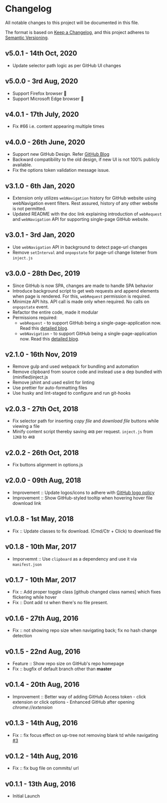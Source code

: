 # Changelog
All notable changes to this project will be documented in this file.

The format is based on [Keep a Changelog](https://keepachangelog.com/en/1.0.0/),
and this project adheres to [Semantic Versioning](https://semver.org/spec/v2.0.0.html).

## **v5.0.1** - 14th Oct, 2020

- Update selector path logic as per GitHub UI changes

## **v5.0.0** - 3rd Aug, 2020

- Support Firefox browser 🎉
- Support Microsoft Edge browser 🎉

## **v4.0.1** - 17th July, 2020

  - Fix #66 i.e. content appearing multiple times

## **v4.0.0** - 26th June, 2020

  - Support new GitHub Design. Refer [GitHub Blog](https://github.blog/changelog/2020-06-23-design-updates-to-repositories-and-github-ui/)
  - Backward compatibility to the old design, if new UI is not 100% publicly available.
  - Fix the options token validation message issue.

## **v3.1.0** - 6th Jan, 2020

  - Extension only utilizes `webNavigation` history for GitHub website using webNavigation event filters. Rest assured, history of any other website is not permitted.
  - Updated README with the doc link explaining introduction of `webRequest` and `webNavigation` API for supporting single-page GitHub website.

## **v3.0.1** - 3rd Jan, 2020

  - Use `webNavigation` API in background to detect page-url changes
  - Remove `setInterval` and `onpopstate` for page-url change listener from `inject.js`

## **v3.0.0** - 28th Dec, 2019

  - Since GitHub is now SPA, changes are made to handle SPA behavior
  - Introduce background script to get web requests and append elements when page is rendered. For this, `webRequest` permission is required.
  - Minimize API hits. API call is made only when required. No calls on `onpopstate` event.
  - Refactor the entire code, made it modular
  - Permissions required:
    - `webRequest` - to support GitHub being a single-page-application now. Read this [detailed blog](https://medium.com/@softvar/making-chrome-extension-smart-by-supporting-spa-websites-1f76593637e8).
    - `webNavigation` - to support GitHub being a single-page-application now. Read this [detailed blog](https://medium.com/@softvar/making-chrome-extension-smart-by-supporting-spa-websites-1f76593637e8).

## **v2.1.0** - 16th Nov, 2019

  - Remove gulp and used webpack for bundling and automation
  - Remove clipboard from source code and instead use a dep bundled with (minified)inject.js
  - Remove jshint and used eslint for linting
  - Use prettier for auto-formatting files
  - Use husky and lint-staged to configure and run git-hooks

## **v2.0.3** - 27th Oct, 2018

  - Fix selector path for inserting _copy file_ and _download file_ buttons while viewing a file
  - Minify content script thereby saving `4KB` per request. `inject.js` from `12KB` to `4KB`

## **v2.0.2** - 26th Oct, 2018

  - Fix buttons alignment in options.js

## **v2.0.0** - 09th Aug, 2018

  - Improvement :: Update logos/icons to adhere with [GitHub logo policy](https://github.com/logos)
  - Improvement :: Show GitHub-styled tooltip when hovering hover file download link

## **v1.0.8** - 1st May, 2018

  - Fix :: Update classes to fix download. (Cmd/Ctr + Click) to download file

## **v0.1.8** - 10th Mar, 2017

  - Imporvemnt :: Use `clipboard` as a dependency and use it via `manifest.json`

## **v0.1.7** - 10th Mar, 2017

  - Fix :: Add proper toggle class [github changed class names] which fixes flickering while hover
  - Fix :: Dont add `td` when there's no file present.

## **v0.1.6** - 27th Aug, 2016

  - Fix :: not showing repo size when navigating back; fix no hash change detection

## **v0.1.5** - 22nd Aug, 2016

  - Feature :: Show repo size on GitHub's repo homepage
  - Fix :: bugfix of default branch other than **master**

## **v0.1.4** - 20th Aug, 2016

  - Improvement :: Better way of adding GitHub Access token - click extension or click options - Enhanced GitHub after opening _chrome://extension_

## **v0.1.3** - 14th Aug, 2016

  - Fix :: fix focus effect on up-tree not removing blank td while navigating [#3](https://github.com/softvar/enhanced-github/pull/3)

## **v0.1.2** - 14th Aug, 2016

  - Fix :: fix bug file on commits/<branch> url

## **v0.1.1** - 13th Aug, 2016

  - Initial Launch
